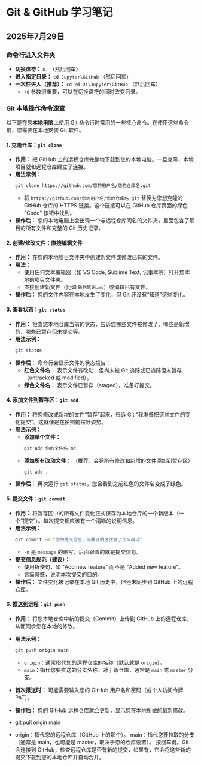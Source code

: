 # Git & GitHub 学习笔记

## 2025年7月29日

### 命令行进入文件夹

* **切换盘符：** `D:` （然后回车）
* **进入指定目录：** `cd Jupyter\GitHub` （然后回车）
* **一次性进入（推荐）：** `cd /d D:\Jupyter\GitHub` （然后回车）
    * `/d` 参数很重要，可以在切换盘符的同时改变目录。

### Git 本地操作命令速查

以下是在您**本地电脑上**使用 Git 命令行时常用的一些核心命令。在使用这些命令前，您需要在本地安装 Git 软件。

#### 1. 克隆仓库：`git clone`

* **作用：** 把 GitHub 上的远程仓库完整地下载到您的本地电脑。一旦克隆，本地项目就和远程仓库建立了连接。
* **用法示例：**
    ```bash
    git clone https://github.com/您的用户名/您的仓库名.git
    ```
    * 将 `https://github.com/您的用户名/您的仓库名.git` 替换为您想克隆的 GitHub 仓库的 HTTPS 链接。这个链接可以在 GitHub 仓库页面的绿色 "Code" 按钮中找到。
* **操作后：** 您的本地电脑上会出现一个与远程仓库同名的文件夹，里面包含了项目的所有文件和完整的 Git 历史记录。

#### 2. 创建/修改文件：直接编辑文件

* **作用：** 在您的本地项目文件夹中创建新文件或修改已有的文件。
* **用法：**
    * 使用任何文本编辑器（如 VS Code, Sublime Text, 记事本等）打开您本地的项目文件夹。
    * 直接创建新文件（比如 `新的笔记.md`）或编辑已有文件。
* **操作后：** 您的文件内容在本地发生了变化，但 Git 还没有“知道”这些变化。

#### 3. 查看状态：`git status`

* **作用：** 检查您本地仓库当前的状态，告诉您哪些文件被修改了、哪些是新增的、哪些已暂存但未提交等。
* **用法示例：**
    ```bash
    git status
    ```
* **操作后：** 命令行会显示文件的状态报告：
    * **红色文件名：** 表示文件有改动，但尚未被 Git 追踪或已追踪但未暂存（untracked 或 modified）。
    * **绿色文件名：** 表示文件已暂存（staged），准备好提交。

#### 4. 添加文件到暂存区：`git add`

* **作用：** 将您修改或新增的文件“暂存”起来，告诉 Git “我准备把这些文件的变化提交”。这就像是在拍照前摆好姿势。
* **用法示例：**
    * **添加单个文件：**
        ```bash
        git add 你的文件名.md
        ```
    * **添加所有改动文件：** （推荐，会将所有修改和新增的文件添加到暂存区）
        ```bash
        git add .
        ```
* **操作后：** 再次运行 `git status`，您会看到之前红色的文件名变成了绿色。

#### 5. 提交文件：`git commit`

* **作用：** 将暂存区中的所有文件变化正式保存为本地仓库的一个新版本（一个“提交”）。每次提交都应该有一个清晰的说明信息。
* **用法示例：**
    ```bash
    git commit -m "你的提交信息，简要说明这次做了什么改动"
    ```
    * `-m` 是 `message` 的缩写，后面跟着的就是提交信息。
* **提交信息规范（建议）：**
    * 使用祈使句，如 "Add new feature" 而不是 "Added new feature"。
    * 言简意赅，说明本次提交的目的。
* **操作后：** 文件变化被记录在本地 Git 历史中，但还未同步到 GitHub 上的远程仓库。

#### 6. 推送到远程：`git push`

* **作用：** 将您本地仓库中新的提交（Commit）上传到 GitHub 上的远程仓库，从而同步您在本地的修改。
* **用法示例：**
    ```bash
    git push origin main
    ```
    * `origin`：通常指代您的远程仓库的名称（默认就是 `origin`）。
    * `main`：指代您要推送的分支名称。对于新仓库，通常是 `main` 或 `master` 分支。
* **首次推送时：** 可能需要输入您的 GitHub 用户名和密码（或个人访问令牌 PAT）。
* **操作后：** 您的 GitHub 远程仓库就会更新，显示您在本地所做的最新修改。


* git pull origin main
* origin：指代您的远程仓库（GitHub 上的那个）。
main：指代您要拉取的分支（通常是 main，也可能是 master，取决于您的仓库设置）。
按回车键。Git 会连接到 GitHub，检查远程仓库是否有新的提交，如果有，它会将这些新的提交下载到您的本地仓库并自动合并。

